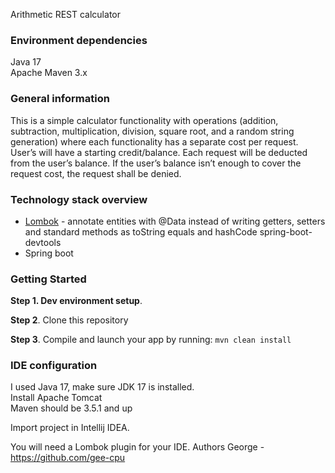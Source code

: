 Arithmetic REST calculator 


### Environment dependencies

Java 17   
Apache Maven 3.x  


### General information

This is  a simple calculator functionality with operations  (addition, subtraction,
multiplication, division, square root, and a random string generation) where each functionality has
 a separate cost per request.
User’s will have a starting credit/balance. Each request will be deducted from the user’s balance.
If the user’s balance isn’t enough to cover the request cost, the request shall be denied.



### Technology stack overview

* [Lombok](https://projectlombok.org/) - annotate entities with @Data instead of writing getters, setters and
  standard methods as toString equals and hashCode
  spring-boot-devtools
* Spring boot



### Getting Started

**Step 1. Dev environment setup**.

**Step 2**. Clone this repository

**Step 3**. Compile and launch your app by running:
`mvn clean install`

### IDE configuration
I used Java 17, make sure  JDK 17 is installed.    
Install Apache Tomcat    
Maven should be 3.5.1 and up

Import project in Intellij IDEA.   
  
You will need a Lombok plugin for your IDE.
Authors
George - https://github.com/gee-cpu